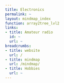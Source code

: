 ```yaml
---
title: Electronics
permalink: ~
layout: mindmap_index
function: array2tree_lvl2
links:
- title: Amateur radio
  id: ~
  url: ~
breadcrumbs:
- title: website
  url: /
- title: mindmap
  url: /mindmap/
- title: Hobbies
  url: ~
---
```

